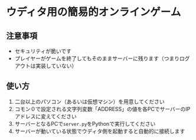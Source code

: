# ウディタ用の簡易的オンラインゲーム

## 注意事項
- セキュリティが脆いです
- プレイヤーがゲームを終了してもそのままサーバーに残ります（つまりログアウトは実装していない）

## 使い方
1. 二台以上のパソコン（あるいは仮想マシン）を用意してください
2. コモン０で設定される文字列変数「ADDRESS」の値を各PCでサーバーのIPアドレスに変えてください
3. サーバーとなるPCで`server.py`をPythonで実行してください
4. サーバーが動いている状態でウディタ側を起動すると自動的に接続します